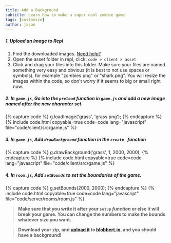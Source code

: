```yaml
---
title: Add a Background
subtitle: Learn how to make a super cool zombie game
tags: [customize]
author: jason
---
```

##### 1. Upload an Image to Repl

1. Find the downloaded images. [Need help?](/tutorials/downloads/)
2. Open the asset folder in repl, click: `code > client > asset`
3. Click and drag your files into this folder. Make sure your files are named something very easy and obvious (it is best to not use spaces or symbols), for example "zombies.png" or "shark.png". You will resize the images within the code, so don't worry if it seems to big or small right now.

##### 2. In `game.js`, Go into the `preload` _function_ in `game.js` and add a new image named after the new character set.

{% capture code %}
g.loadImage('grass', 'grass.png');
{% endcapture %}
{% include code.html copyable=true code=code lang="javascript" file="code/client/src/game.js" %}

##### 3. In `game.js`, Add `drawBackground` function in the `create ` function

{% capture code %}
g.drawBackground('grass', 1, 2000, 2000);
{% endcapture %}
{% include code.html copyable=true code=code lang="javascript" file="code/client/src/game.js" %}

##### 4. In `room.js`, Add `setBounds` to set the boundaries of the game.

{% capture code %}
	g.setBounds(2000, 2000);
{% endcapture %}
{% include code.html copyable=true code=code lang="javascript" file="code/server/rooms/room.js" %}

> **Make sure that you write it after your `setup` _function_ or else it will break your game. You can change the numbers to make the bounds whatever size you want.**

> **Download your zip, and [upload it](/tutorials/uploadtoserver/) to [blobbert.io](https://blobbert.io/), and you should have a background!**
